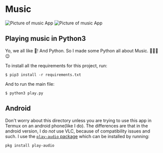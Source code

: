 # Music
![Picture of music App](https://github.com/noahbroyles/Music/blob/master/images/music.png?raw=true)
![Picture of music App](https://github.com/noahbroyles/Music/blob/master/images/music2.png?raw=true)
## Playing music in Python3

Yo, we all like 🎵! And Python. So I made some Python all about Music. 🎵🎵🎵 😉

To install all the requirements for this project, run:
```
$ pip3 install -r requirements.txt
```
And to run the main file:
```
$ python3 play.py
```

## Android
Don't worry about this directory unless you are trying to use this app in Termux on an android phone(like I do). The differences are that in the android version, I do *not* use VLC, because of compatibility issues and such. I use the [`play-audio` package](https://github.com/termux/play-audio) which can be installed by running:
```
pkg install play-audio
```
